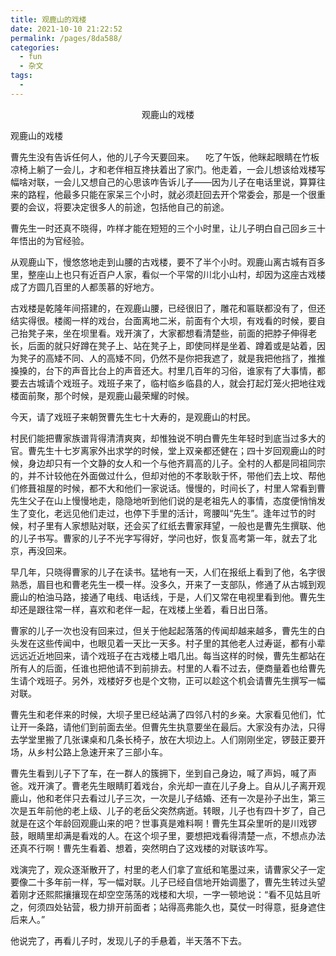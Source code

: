 ```yaml
---
title: 观鹿山的戏楼
date: 2021-10-10 21:22:52
permalink: /pages/8da588/
categories:
  - fun
  - 杂文
tags:
  - 
---
```

 <p align="center">观鹿山的戏楼</p>观鹿山的戏楼

曹先生没有告诉任何人，他的儿子今天要回来。 　吃了午饭，他眯起眼睛在竹板凉椅上躺了一会儿，才和老伴相互搀扶着出了家门。他走着，一会儿想该给戏楼写幅啥对联，一会儿又想自己的心思该咋告诉儿子――因为儿子在电话里说，算算往来的路程，他最多只能在家呆三个小时，就必须赶回去开个常委会，那是一个很重要的会议，将要决定很多人的前途，包括他自己的前途。 

曹先生一时还真不晓得，咋样才能在短短的三个小时里，让儿子明白自己回乡三十年悟出的为官经验。 

从观鹿山下，慢悠悠地走到山腰的古戏楼，要不了半个小时。观鹿山离古城有百多里，整座山上也只有近百户人家，看似一个平常的川北小山村，却因为这座古戏楼成了方圆几百里的人都羡慕的好地方。 

古戏楼是乾隆年间搭建的，在观鹿山腰，已经很旧了，雕花和匾联都没有了，但还结实得很。楼阁一样的戏台，台面离地二米，前面有个大坝，有戏看的时候，要自己抬凳子来，坐在坝里看。戏开演了，大家都想看清楚些，前面的把脖子伸得老长，后面的就只好蹲在凳子上、站在凳子上，即使同样是坐着、蹲着或是站着，因为凳子的高矮不同、人的高矮不同，仍然不是你把我遮了，就是我把他挡了，推推搡搡的，台下的声音比台上的声音还大。村里几百年的习俗，谁家有了大事情，都要去古城请个戏班子。戏班子来了，临村临乡临县的人，就会打起灯笼火把地往戏楼面前聚，那个时候，是观鹿山最荣耀的时候。 

今天，请了戏班子来朝贺曹先生七十大寿的，是观鹿山的村民。 

村民们能把曹家族谱背得清清爽爽，却惟独说不明白曹先生年轻时到底当过多大的官。曹先生十七岁离家外出求学的时候，堂上双亲都还健在；四十岁回观鹿山的时候，身边却只有一个文静的女人和一个与他齐肩高的儿子。全村的人都是同祖同宗的，并不计较他在外面做过什么，但却对他的不孝耿耿于怀，带他们去上坟、帮他们修葺祖屋的时候，都不大和他们一家说话。慢慢的，时间长了，村里人常看到曹先生父子在山上慢慢地走，隐隐地听到他们说的是老祖先人的事情，态度便悄悄发生了变化，老远见他们走过，也停下手里的活计，弯腰叫“先生”。逢年过节的时候，村子里有人家想贴对联，还会买了红纸去曹家拜望，一般也是曹先生撰联、他的儿子书写。曹家的儿子不光字写得好，学问也好，恢复高考第一年，就去了北京，再没回来。 

早几年，只晓得曹家的儿子在读书。猛地有一天，人们在报纸上看到了他，名字很熟悉，眉目也和曹老先生一模一样。没多久，开来了一支部队，修通了从古城到观鹿山的柏油马路，接通了电线、电话线，于是，人们又常在电视里看到他。曹先生却还是跟往常一样，喜欢和老伴一起，在戏楼上坐着，看日出日落。 

曹家的儿子一次也没有回来过，但关于他起起落落的传闻却越来越多，曹先生的白头发在这些传闻中，也眼见着一天比一天多。村子里的其他老人过寿诞，都有小辈远远近近地回来，请个戏班子在古戏楼上唱几出。每当这样的时候，曹先生都站在所有人的后面，任谁也把他请不到前排去。村里的人看不过去，便商量着也给曹先生请个戏班子。另外，戏楼好歹也是个文物，正可以趁这个机会请曹先生撰写一幅对联。 

曹先生和老伴来的时候，大坝子里已经站满了四邻八村的乡亲。大家看见他们，忙让开一条路，请他们到前面去坐。但曹先生执意要坐在最后。大家没有办法，只得去学堂里搬了几张课桌和几条长椅子，放在大坝边上。人们刚刚坐定，锣鼓正要开场，从乡村公路上急速开来了三部小车。 

曹先生看到儿子下了车，在一群人的簇拥下，坐到自己身边，喊了声妈，喊了声爸。戏开演了。曹老先生眼睛盯着戏台，余光却一直在儿子身上。自从儿子离开观鹿山，他和老伴只去看过儿子三次，一次是儿子结婚、还有一次是孙子出生，第三次是五年前他的老上级、儿子的老岳父突然病逝。转眼，儿子也有四十岁了，自己就是在这个年龄回观鹿山来的吧？世事真是难料啊！曹先生耳朵里听的是川戏锣鼓，眼睛里却满是看戏的人。在这个坝子里，要想把戏看得清楚一点，不想点办法还真不行啊！曹先生看着、想着，突然明白了这戏楼的对联该咋写。 

戏演完了，观众逐渐散开了，村里的老人们拿了宣纸和笔墨过来，请曹家父子一定要像二十多年前一样，写一幅对联。儿子已经自信地开始调墨了，曹先生转过头望着刚才还熙熙攘攘现在却空空荡荡的戏楼和大坝，一字一顿地说：“看不见姑且听之，何须四处钻营，极力排开前面者；站得高弗能久也，莫仗一时得意，挺身遮住后来人。” 

他说完了，再看儿子时，发现儿子的手悬着，半天落不下去。 

 